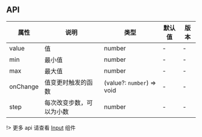 ## API

| 属性     | 说明                     | 类型                       | 默认值 | 版本 |
| -------- | ------------------------ | -------------------------- | ------ | ---- |
| value    | 值                       | number                     | -      | -    |
| min      | 最小值                   | number                     | -      | -    |
| max      | 最大值                   | number                     | -      | -    |
| onChange | 值变更时触发的函数       | (value?: `number`) => void | -      | -    |
| step     | 每次改变步数，可以为小数 | number                     | -      | -    |

!> 更多 api 请查看 [Input](/neko-ui/input) 组件

